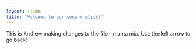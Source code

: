```yaml
---
layout: slide
title: "Welcome to our second slide!"
---
```

This is Andrew making changes to the file - mama mia. 
Use the left arrow to go back!

